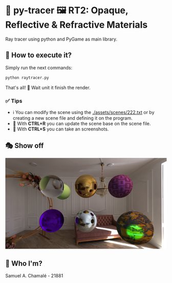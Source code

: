 # 🐍 py-tracer 🖼️ RT2: Opaque, Reflective & Refractive Materials

Ray tracer using python and PyGame as main library.

## 🚀 How to execute it?

Simply run the next commands:

``` bash
python raytracer.py
```

That's all! 🎉 Wait unit it finish the render.

### ✅ Tips

- ℹ️ You can modify the scene using the [./assets/scenes/222.txt](./assets/scenes/222.txt) or by creating a new scene file and defining it on the program.
- 🧠 With **CTRL+R** you can update the scene base on the scene file.
- 🧠 With **CTRL+S** you can take an screenshots.

## 🎭 Show off

![image](./assets/screenshots/showoff.png)

## 🫠 Who I'm?

Samuel A. Chamalé - 21881
